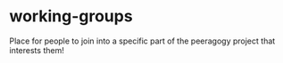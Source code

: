 # working-groups
Place for people to join into a specific part of the peeragogy project that interests them!
